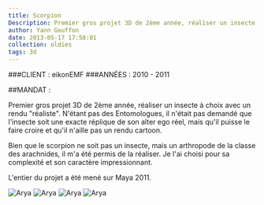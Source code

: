 ```yaml
---
title: Scorpion
Description: Premier gros projet 3D de 2ème année, réaliser un insecte à choix avec un rendu "réaliste".
author: Yann Gouffon
date: 2013-05-17 17:58:01
collection: oldies
tags: 3d
---
```


###CLIENT : eikonEMF
###ANNÉES : 2010 - 2011

##MANDAT :

Premier gros projet 3D de 2ème année, réaliser un insecte à choix avec un rendu "réaliste". N'étant pas des Entomologues, il n'était pas demandé que l'insecte soit une exacte réplique de son alter ego réel, mais qu'il puisse le faire croire et qu'il n'aille pas un rendu cartoon.

Bien que le scorpion ne soit pas un insecte, mais un arthropode de la classe des arachnides, il m'a été permis de la réaliser. Je l'ai choisi pour sa complexité et son caractère impressionnant.

L'entier du projet a été mené sur Maya 2011. 

![Arya](http://staging.yago.io/content/images/scorpionocc01.jpg.jpg)
![Arya](http://staging.yago.io/content/images/scorpionocc02.jpg.jpg)
![Arya](http://staging.yago.io/content/images/scorpioncolor01.jpg.jpg)
![Arya](http://staging.yago.io/content/images/scorpioncolor02.jpg.jpg)
